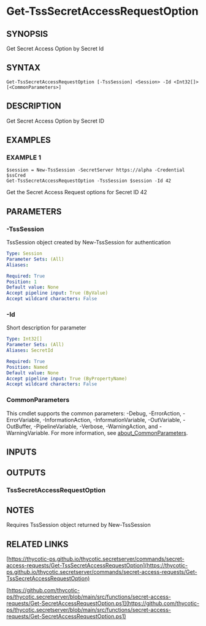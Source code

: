 # Get-TssSecretAccessRequestOption

## SYNOPSIS
Get Secret Access Option by Secret Id

## SYNTAX

```
Get-TssSecretAccessRequestOption [-TssSession] <Session> -Id <Int32[]> [<CommonParameters>]
```

## DESCRIPTION
Get Secret Access Option by Secret ID

## EXAMPLES

### EXAMPLE 1
```
$session = New-TssSession -SecretServer https://alpha -Credential $ssCred
Get-TssSecretAccessRequestOption -TssSession $session -Id 42
```

Get the Secret Access Request options for Secret ID 42

## PARAMETERS

### -TssSession
TssSession object created by New-TssSession for authentication

```yaml
Type: Session
Parameter Sets: (All)
Aliases:

Required: True
Position: 1
Default value: None
Accept pipeline input: True (ByValue)
Accept wildcard characters: False
```

### -Id
Short description for parameter

```yaml
Type: Int32[]
Parameter Sets: (All)
Aliases: SecretId

Required: True
Position: Named
Default value: None
Accept pipeline input: True (ByPropertyName)
Accept wildcard characters: False
```

### CommonParameters
This cmdlet supports the common parameters: -Debug, -ErrorAction, -ErrorVariable, -InformationAction, -InformationVariable, -OutVariable, -OutBuffer, -PipelineVariable, -Verbose, -WarningAction, and -WarningVariable. For more information, see [about_CommonParameters](http://go.microsoft.com/fwlink/?LinkID=113216).

## INPUTS

## OUTPUTS

### TssSecretAccessRequestOption
## NOTES
Requires TssSession object returned by New-TssSession

## RELATED LINKS

[https://thycotic-ps.github.io/thycotic.secretserver/commands/secret-access-requests/Get-TssSecretAccessRequestOption](https://thycotic-ps.github.io/thycotic.secretserver/commands/secret-access-requests/Get-TssSecretAccessRequestOption)

[https://github.com/thycotic-ps/thycotic.secretserver/blob/main/src/functions/secret-access-requests/Get-SecretAccessRequestOption.ps1](https://github.com/thycotic-ps/thycotic.secretserver/blob/main/src/functions/secret-access-requests/Get-SecretAccessRequestOption.ps1)

